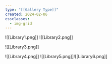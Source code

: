 ```yaml
---
type: "[[Gallery Type]]"
created: 2024-02-06
cssclasses:
  - img-grid
---
```

![[Library1.png]]
![[Library2.png]]

![[Library3.png]]

![[Library4.png]]
![[Library5.png]]![[Library6.png]]